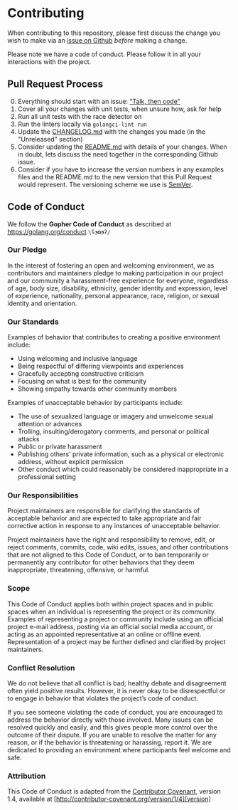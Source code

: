 # Contributing

When contributing to this repository, please first discuss the change you wish
to make via an [issue on Github][issues] *before* making a change. 

Please note we have a code of conduct. Please follow it in all your interactions
with the project.

## Pull Request Process

0. Everything should start with an issue: ["Talk, then code"][talk-code]
1. Cover all your changes with unit tests, when unsure how, ask for help
2. Run all unit tests with the race detector on
3. Run the linters locally via `golangci-lint run`
4. Update the [CHANGELOG.md](CHANGELOG.md) with the changes you made (in the "Unreleased" section) 
5. Consider updating the [README.md](README.md) with details of your changes.
   When in doubt, lets discuss the need together in the corresponding Github issue.
6. Consider if you have to increase the version numbers in any examples files and
   the README.md to the new version that this Pull Request would represent.
   The versioning scheme we use is [SemVer](http://semver.org/).

## Code of Conduct

We follow the **Gopher Code of Conduct** as described at https://golang.org/conduct `\ʕ◔ϖ◔ʔ/`

### Our Pledge

In the interest of fostering an open and welcoming environment, we as
contributors and maintainers pledge to making participation in our project and
our community a harassment-free experience for everyone, regardless of age, body
size, disability, ethnicity, gender identity and expression, level of experience,
nationality, personal appearance, race, religion, or sexual identity and
orientation.

### Our Standards

Examples of behavior that contributes to creating a positive environment
include:

* Using welcoming and inclusive language
* Being respectful of differing viewpoints and experiences
* Gracefully accepting constructive criticism
* Focusing on what is best for the community
* Showing empathy towards other community members

Examples of unacceptable behavior by participants include:

* The use of sexualized language or imagery and unwelcome sexual attention or
  advances
* Trolling, insulting/derogatory comments, and personal or political attacks
* Public or private harassment
* Publishing others' private information, such as a physical or electronic
  address, without explicit permission
* Other conduct which could reasonably be considered inappropriate in a
  professional setting

### Our Responsibilities

Project maintainers are responsible for clarifying the standards of acceptable
behavior and are expected to take appropriate and fair corrective action in
response to any instances of unacceptable behavior.

Project maintainers have the right and responsibility to remove, edit, or
reject comments, commits, code, wiki edits, issues, and other contributions
that are not aligned to this Code of Conduct, or to ban temporarily or
permanently any contributor for other behaviors that they deem inappropriate,
threatening, offensive, or harmful.

### Scope

This Code of Conduct applies both within project spaces and in public spaces
when an individual is representing the project or its community. Examples of
representing a project or community include using an official project e-mail
address, posting via an official social media account, or acting as an appointed
representative at an online or offline event. Representation of a project may be
further defined and clarified by project maintainers.

### Conflict Resolution
    
We do not believe that all conflict is bad; healthy debate and disagreement
often yield positive results. However, it is never okay to be disrespectful or 
to engage in behavior that violates the project’s code of conduct.
    
If you see someone violating the code of conduct, you are encouraged to address
the behavior directly with those involved. Many issues can be resolved quickly
and easily, and this gives people more control over the outcome of their dispute.
If you are unable to resolve the matter for any reason, or if the behavior is
threatening or harassing, report it. We are dedicated to providing an environment
where participants feel welcome and safe.

### Attribution

This Code of Conduct is adapted from the [Contributor Covenant][homepage], version 1.4,
available at [http://contributor-covenant.org/version/1/4][version]

[issues]: https://github.com/go-joe/http-server/issues
[talk-code]: https://dave.cheney.net/2019/02/18/talk-then-code
[homepage]: http://contributor-covenant.org
[version]: http://contributor-covenant.org/version/1/4/
